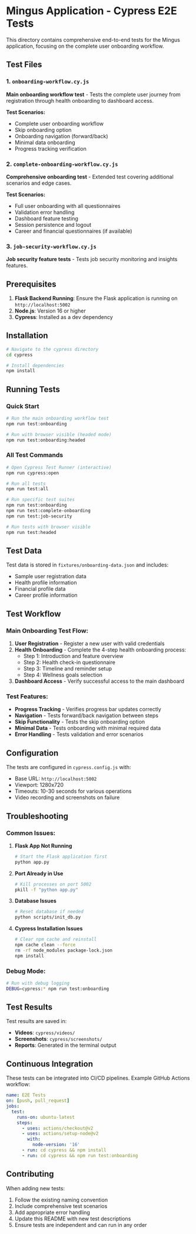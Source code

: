 # Mingus Application - Cypress E2E Tests

This directory contains comprehensive end-to-end tests for the Mingus application, focusing on the complete user onboarding workflow.

## Test Files

### 1. `onboarding-workflow.cy.js`
**Main onboarding workflow test** - Tests the complete user journey from registration through health onboarding to dashboard access.

**Test Scenarios:**
- Complete user onboarding workflow
- Skip onboarding option
- Onboarding navigation (forward/back)
- Minimal data onboarding
- Progress tracking verification

### 2. `complete-onboarding-workflow.cy.js`
**Comprehensive onboarding test** - Extended test covering additional scenarios and edge cases.

**Test Scenarios:**
- Full user onboarding with all questionnaires
- Validation error handling
- Dashboard feature testing
- Session persistence and logout
- Career and financial questionnaires (if available)

### 3. `job-security-workflow.cy.js`
**Job security feature tests** - Tests job security monitoring and insights features.

## Prerequisites

1. **Flask Backend Running**: Ensure the Flask application is running on `http://localhost:5002`
2. **Node.js**: Version 16 or higher
3. **Cypress**: Installed as a dev dependency

## Installation

```bash
# Navigate to the cypress directory
cd cypress

# Install dependencies
npm install
```

## Running Tests

### Quick Start
```bash
# Run the main onboarding workflow test
npm run test:onboarding

# Run with browser visible (headed mode)
npm run test:onboarding:headed
```

### All Test Commands
```bash
# Open Cypress Test Runner (interactive)
npm run cypress:open

# Run all tests
npm run test:all

# Run specific test suites
npm run test:onboarding
npm run test:complete-onboarding
npm run test:job-security

# Run tests with browser visible
npm run test:headed
```

## Test Data

Test data is stored in `fixtures/onboarding-data.json` and includes:
- Sample user registration data
- Health profile information
- Financial profile data
- Career profile information

## Test Workflow

### Main Onboarding Test Flow:
1. **User Registration** - Register a new user with valid credentials
2. **Health Onboarding** - Complete the 4-step health onboarding process:
   - Step 1: Introduction and feature overview
   - Step 2: Health check-in questionnaire
   - Step 3: Timeline and reminder setup
   - Step 4: Wellness goals selection
3. **Dashboard Access** - Verify successful access to the main dashboard

### Test Features:
- **Progress Tracking** - Verifies progress bar updates correctly
- **Navigation** - Tests forward/back navigation between steps
- **Skip Functionality** - Tests the skip onboarding option
- **Minimal Data** - Tests onboarding with minimal required data
- **Error Handling** - Tests validation and error scenarios

## Configuration

The tests are configured in `cypress.config.js` with:
- Base URL: `http://localhost:5002`
- Viewport: 1280x720
- Timeouts: 10-30 seconds for various operations
- Video recording and screenshots on failure

## Troubleshooting

### Common Issues:

1. **Flask App Not Running**
   ```bash
   # Start the Flask application first
   python app.py
   ```

2. **Port Already in Use**
   ```bash
   # Kill processes on port 5002
   pkill -f "python app.py"
   ```

3. **Database Issues**
   ```bash
   # Reset database if needed
   python scripts/init_db.py
   ```

4. **Cypress Installation Issues**
   ```bash
   # Clear npm cache and reinstall
   npm cache clean --force
   rm -rf node_modules package-lock.json
   npm install
   ```

### Debug Mode:
```bash
# Run with debug logging
DEBUG=cypress:* npm run test:onboarding
```

## Test Results

Test results are saved in:
- **Videos**: `cypress/videos/`
- **Screenshots**: `cypress/screenshots/`
- **Reports**: Generated in the terminal output

## Continuous Integration

These tests can be integrated into CI/CD pipelines. Example GitHub Actions workflow:

```yaml
name: E2E Tests
on: [push, pull_request]
jobs:
  test:
    runs-on: ubuntu-latest
    steps:
      - uses: actions/checkout@v2
      - uses: actions/setup-node@v2
        with:
          node-version: '16'
      - run: cd cypress && npm install
      - run: cd cypress && npm run test:onboarding
```

## Contributing

When adding new tests:
1. Follow the existing naming convention
2. Include comprehensive test scenarios
3. Add appropriate error handling
4. Update this README with new test descriptions
5. Ensure tests are independent and can run in any order 